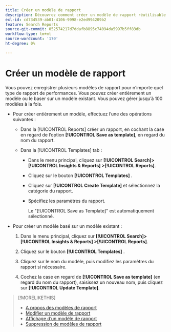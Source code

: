 ```yaml
---
title: Créer un modèle de rapport
description: Découvrez comment créer un modèle de rapport réutilisable.
exl-id: cd734539-ab01-4106-9998-e2ed994209b2
feature: Search Reports
source-git-commit: 052574217d7ddafb8895c74094da5997b5ff83db
workflow-type: tm+mt
source-wordcount: '170'
ht-degree: 0%

---
```


# Créer un modèle de rapport

Vous pouvez enregistrer plusieurs modèles de rapport pour n’importe quel type de rapport de performances. Vous pouvez créer entièrement un modèle ou le baser sur un modèle existant. Vous pouvez gérer jusqu’à 100 modèles à la fois.

* Pour créer entièrement un modèle, effectuez l’une des opérations suivantes :

   * Dans la [!UICONTROL Reports] créer un rapport, en cochant la case en regard de l’option **[!UICONTROL Save as template]**, en regard du nom du rapport.

   * Dans la [!UICONTROL Templates] tab :

      * Dans le menu principal, cliquez sur **[!UICONTROL Search]> [!UICONTROL Insights & Reports] >[!UICONTROL Reports]**.

      * Cliquez sur le bouton **[!UICONTROL Templates]** .

      * Cliquez sur **[!UICONTROL Create Template]** et sélectionnez la catégorie du rapport.

      * Spécifiez les paramètres du rapport.

        Le &quot;[!UICONTROL Save as Template]&quot; est automatiquement sélectionné.

* Pour créer un modèle basé sur un modèle existant :

   1. Dans le menu principal, cliquez sur **[!UICONTROL Search]> [!UICONTROL Insights & Reports] >[!UICONTROL Reports]**.

   1. Cliquez sur le bouton **[!UICONTROL Templates]** .

   1. Cliquez sur le nom du modèle, puis modifiez les paramètres du rapport si nécessaire.

   1. Cochez la case en regard de **[!UICONTROL Save as template]** (en regard du nom du rapport), saisissez un nouveau nom, puis cliquez sur **[!UICONTROL Update Template]**.

>[!MORELIKETHIS]
>
>* [A propos des modèles de rapport](template-about.md)
>* [Modifier un modèle de rapport](template-edit.md)
>* [Affichage d’un modèle de rapport](template-view.md)
>* [Suppression de modèles de rapport](template-delete.md)
